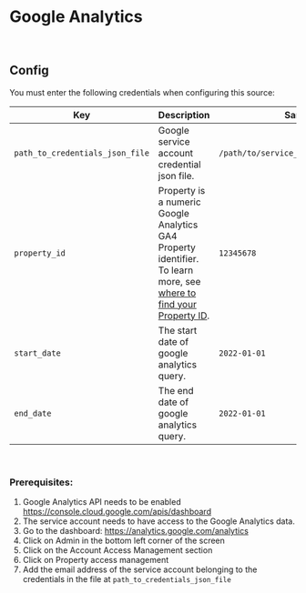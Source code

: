 # Google Analytics

<br />

## Config

You must enter the following credentials when configuring this source:

| Key | Description | Sample value
| --- | --- | --- |
| `path_to_credentials_json_file` | Google service account credential json file. | `/path/to/service_account_credentials.json` |
| `property_id` | Property is a numeric Google Analytics GA4 Property identifier. To learn more, see [where to find your Property ID](https://developers.google.com/analytics/devguides/reporting/data/v1/property-id). | `12345678` |
| `start_date` | The start date of google analytics query. | `2022-01-01` |
| `end_date` | The end date of google analytics query. | `2022-01-01` |
<br />

### Prerequisites:
1. Google Analytics API needs to be enabled https://console.cloud.google.com/apis/dashboard
1. The service account needs to have access to the Google Analytics data.
1. Go to the dashboard: https://analytics.google.com/analytics
1. Click on Admin in the bottom left corner of the screen
1. Click on the Account Access Management section
1. Click on Property access management
1. Add the email address of the service account belonging to the credentials in the file at `path_to_credentials_json_file`
